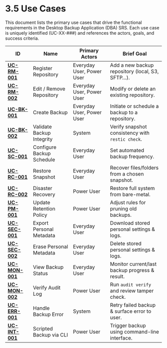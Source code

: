 # 3.5 Use Cases

This document lists the primary use cases that drive the functional requirements in the Desktop Backup Application (DBA) SRS. Each use case is uniquely identified (UC-XX-###) and references the actors, goals, and success criteria.

| ID                         | Name                      | Primary Actors            | Brief Goal                                       |
|----------------------------|---------------------------|---------------------------|--------------------------------------------------|
| **[UC-RM-001](UC-RM-001.md)** | Register Repository       | Everyday User, Power User | Add a new backup repository (local, S3, SFTP…).  |
| **[UC-RM-002](UC-RM-002.md)** | Edit / Remove Repository  | Everyday User, Power User | Modify or delete an existing repository.         |
| **[UC-BK-001](UC-BK-001.md)** | Create Backup             | Everyday User, Power User | Initiate or schedule a backup to a repository.   |
| **[UC-BK-002](UC-BK-002.md)** | Validate Backup Integrity | System                    | Verify snapshot consistency with `restic check`. |
| **[UC-SC-001](UC-SC-001.md)** | Configure Backup Schedule | Everyday User             | Set automated backup frequency.                  |
| **[UC-RC-001](UC-RC-001.md)** | Restore Snapshot          | Everyday User             | Recover files/folders from a chosen snapshot.    |
| **[UC-RC-002](UC-RC-002.md)** | Disaster Recovery         | Power User                | Restore full system from bare-metal.             |
| **[UC-PM-001](UC-PM-001.md)** | Update Retention Policy   | Power User                | Adjust rules for pruning old backups.            |
| **[UC-SEC-001](UC-SEC-001.md)** | Export Personal Metadata  | Everyday User             | Download stored personal settings & logs.        |
| **[UC-SEC-002](UC-SEC-002.md)** | Erase Personal Metadata   | Everyday User             | Delete stored personal settings & logs.          |
| **[UC-MON-001](UC-MON-001.md)** | View Backup Status        | Everyday User             | Monitor current/last backup progress & result.   |
| **[UC-MON-002](UC-MON-002.md)** | Verify Audit Log          | Power User                | Run `audit verify` and review tamper check.      |
| **[UC-ERR-001](UC-ERR-001.md)** | Handle Backup Error       | System                    | Retry failed backup & surface error to user.     |
| **[UC-INT-001](UC-INT-001.md)** | Scripted Backup via CLI   | Power User                | Trigger backup using command-line interface.     |